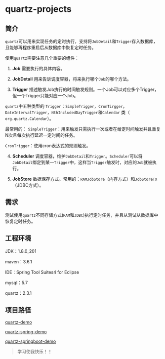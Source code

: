 
# quartz-projects

## 简介    
`quartz`可以用来实现任务的定时执行，支持将`JobDetail`和`Trigger`存入数据库，且能够再程序重启后从数据库中恢复定时任务。  

使用`quartz`需要注意几个重要的组件：  
1. **Job**
需要执行的具体内容。  

2. **JobDetail**
用来告诉调度容器，将来执行哪个`Job`的哪个方法。  
  
3. **Trigger**
描述触发Job执行的时间触发规则。一个Job可以对应多个Trigger，但一个Trigger只能对应一个Job。  

`quartz`中五种类型的 `Trigger`：`SimpleTrigger`，`CronTirgger`，`DateIntervalTrigger`，`NthIncludedDayTrigger`和`Calendar` 类（ `org.quartz.Calendar`）。  

最常用的：
`SimpleTrigger`：用来触发只需执行一次或者在给定时间触发并且重复N次且每次执行延迟一定时间的任务。  

`CronTrigger`：使用cron表达式的规则触发。  

4. **Scheduler** 
调度容器，维护`JobDetail`和`Trigger`。`Scheduler`可以将`JobDetail`绑定到某一`Trigger`中，这样当`Trigger`触发时，对应的`Job`就被执行。  

5. **JobStore**
数据保存方式。常用的：`RAMJobStore`（内存方式）和`JobStoreTX`（JDBC方式）。

## 需求
测试使用`quartz`不同存储方式(`RAM`和`JDBC`)执行定时任务，并且从测试从数据库中恢复定时任务。

## 工程环境
JDK：1.8.0_201  

maven：3.6.1  

IDE：Spring Tool Suites4 for Eclipse  

mysql：5.7  

quartz：2.3.1  

## 项目路径
[quartz-demo](https://github.com/ZhangZiSheng001/quartz-projects/tree/master/quartz-demo)   

[quartz-spring-demo](https://github.com/ZhangZiSheng001/quartz-projects/tree/master/quartz-spring-demo)   

[quartz-springboot-demo](https://github.com/ZhangZiSheng001/quartz-projects/tree/master/quartz-springboot-demo)   

> 学习使我快乐！！
